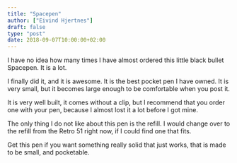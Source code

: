 ```yaml
---
title: "Spacepen"
author: ["Eivind Hjertnes"]
draft: false
type: "post"
date: 2018-09-07T10:00:00+02:00
---
```


I have no idea how many times I have almost ordered this little black
bullet Spacepen. It is a lot.

I finally did it, and it is awesome. It is the best pocket pen I have
owned. It is very small, but it becomes large enough to be comfortable
when you post it.

It is very well built, it comes without a clip, but I recommend that you
order one with your pen, because I almost lost it a lot before I got
mine.

The only thing I do not like about this pen is the refill. I would
change over to the refill from the Retro 51 right now, if I could find
one that fits.

Get this pen if you want something really solid that just works, that is
made to be small, and pocketable.
